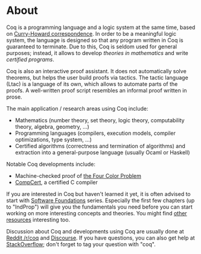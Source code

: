 # About

Coq is a programming language and a logic system at the same time, based on [Curry-Howard correspondence](https://en.wikipedia.org/wiki/Curry%E2%80%93Howard_correspondence).
In order to be a meaningful logic system, the language is designed so that any program written in Coq is guaranteed to terminate.
Due to this, Coq is seldom used for general purposes; instead, it allows to develop *theories in mathematics* and write *certified programs*.

Coq is also an interactive proof assistant.
It does not automatically solve theorems, but helps the user build proofs via tactics.
The tactic language (Ltac) is a language of its own, which allows to automate parts of the proofs.
A well-written proof script resembles an informal proof written in prose.

The main application / research areas using Coq include:

* Mathematics (number theory, set theory, logic theory, computability theory, algebra, geometry, ...)
* Programming languages (compilers, execution models, compiler optimizations, type system, ...)
* Certified algorithms (correctness and termination of algorithms) and extraction into a general-purpose language (usually Ocaml or Haskell)

Notable Coq developments include:

* Machine-checked proof of [the Four Color Problem](https://madiot.fr/coq100/#32)
* [CompCert](http://compcert.inria.fr/compcert-C.html), a certified C compiler

If you are interested in Coq but haven't learned it yet, it is often advised to start with [Software Foundations](https://softwarefoundations.cis.upenn.edu/) series.
Especially the first few chapters (up to "IndProp") will give you the fundamentals you need before you can start working on more interesting concepts and theories.
You might find [other resources](https://coq.inria.fr/documentation) interesting too.

Discussion about Coq and developments using Coq are usually done at [Reddit /r/coq](https://www.reddit.com/r/Coq/) and [Discourse](https://coq.discourse.group/latest).
If you have questions, you can also get help at [StackOverflow](https://stackoverflow.com/questions/tagged/coq?sort=newest&pageSize=50); don't forget to tag your question with "coq".